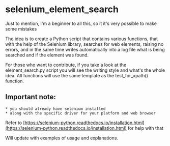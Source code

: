 # selenium_element_search

Just to mention, I'm a beginner to all this, so it it's very possible to make some mistakes

The idea is to create a Python script that contains various functions,  that with the help of the Selenium library, searches for web elements, raising no errors,  and in the same time writes automatically into a log file what is being searched and if the element was found.

For those who want to contribute, if you take a look at the element_search.py script you will see the writing style and what's the whole idea.
All functions will use the same template as the test_for_xpath() function.

## Important note:
    * you should already have selenium installed
    * along with the specific driver for your platform and web browser

Refer to  [https://selenium-python.readthedocs.io/installation.html](https://selenium-python.readthedocs.io/installation.html)  for help with that

Will update with examples of usage and explanations.
